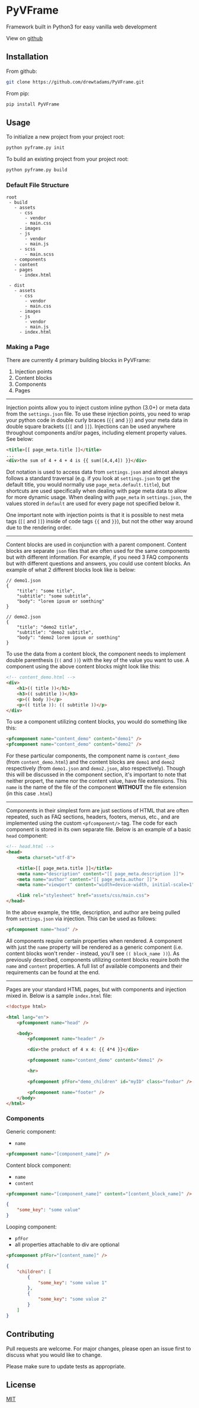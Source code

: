 # PyVFrame
Framework built in Python3 for easy vanilla web development

View on [github](https://github.com/drewtadams/PyVFrame)

## Installation
From github:
```bash
git clone https://github.com/drewtadams/PyVFrame.git
```

From pip:
```bash
pip install PyVFrame
```

## Usage
To initialize a new project from your project root:
```bash
python pyframe.py init
```

To build an existing project from your project root:
```bash
python pyframe.py build
```

### Default File Structure
```
root
 - build
   - assets
     - css
       - vendor
       - main.css
     - images
     - js
       - vendor
       - main.js
     - scss
       - main.scss
   - components
   - content
   - pages
     - index.html

 - dist
   - assets
     - css
       - vendor
       - main.css
     - images
     - js
       - vendor
       - main.js
     - index.html
```

### Making a Page
There are currently 4 primary building blocks in PyVFrame:

1. Injection points
2. Content blocks
3. Components
4. Pages

---

Injection points allow you to inject custom inline python (3.0+) or meta data from the `settings.json` file. To use these injection points, you need to wrap your python code in double curly braces (`{{` and `}}`) and your meta data in double square brackets (`[[` and `]]`). Injections can be used anywhere throughout components and/or pages, including element property values. See below:

```html
<title>[[ page_meta.title ]]</title>
...
<div>the sum of 4 + 4 + 4 is {{ sum([4,4,4]) }}</div>
```

Dot notation is used to access data from `settings.json` and almost always follows a standard traversal (e.g. if you look at `settings.json` to get the default title, you would normally use `page_meta.default.title`), but shortcuts are used specifically when dealing with page meta data to allow for more dynamic usage. When dealing with `page_meta` in `settings.json`, the values stored in `default` are used for every page not specified below it.

One important note with injection points is that it is possible to nest meta tags (`[[` and `]]`) inside of code tags `{{` and `}}`), but not the other way around due to the rendering order.

---

Content blocks are used in conjunction with a parent component. Content blocks are separate `json` files that are often used for the same components but with different information. For example, if you need 3 FAQ components but with different questions and answers, you could use content blocks. An example of what 2 different blocks look like is below:

```
// demo1.json
{
    "title": "some title",
    "subtitle": "some subtitle",
    "body": "lorem ipsum or somthing"
}

// demo2.json
{
    "title": "demo2 title",
    "subtitle": "demo2 subtitle",
    "body": "demo2 lorem ipsum or somthing"
}
```

To use the data from a content block, the component needs to implement double parenthesis (`((` and `))`) with the key of the value you want to use. A component using the above content blocks might look like this:
```html
<!-- content_demo.html -->
<div>
    <h1>(( title ))</h1>
    <h3>(( subtitle ))</h3>
    <p>(( body ))</p>
    <p>(( title )): (( subtitle ))</p>
</div>
```

To use a component utilizing content blocks, you would do something like this:
```html
<pfcomponent name="content_demo" content="demo1" />
<pfcomponent name="content_demo" content="demo2" />
```

For these particular components, the component name is `content_demo` (from `content_demo.html`) and the content blocks are `demo1` and `demo2` respectively (from `demo1.json` and `demo2.json`, also respectively). Though this will be discussed in the component section, it's important to note that neither propert, the name nor the content value, have file extensions. This `name` is the name of the file of the component **WITHOUT** the file extension (in this case `.html`)

---

Components in their simplest form are just sections of HTML that are often repeated, such as FAQ sections, headers, footers, menus, etc., and are implemented using the custom `<pfcomponent/>` tag. The code for each component is stored in its own separate file. Below is an example of a basic `head` component:

```html
<!-- head.html -->
<head>
    <meta charset="utf-8">

    <title>[[ page_meta.title ]]</title>
    <meta name="description" content="[[ page_meta.description ]]">
    <meta name="author" content="[[ page_meta.author ]]">
    <meta name="viewport" content="width=device-width, initial-scale=1">

    <link rel="stylesheet" href="assets/css/main.css">
</head>
```

In the above example, the title, description, and author are being pulled from `settings.json` via injection. This can be used as follows:
```html
<pfcomponent name="head" />
```

All components require certain properties when rendered. A component with just the `name` property will be rendered as a generic component (i.e. content blocks won't render - instead, you'll see `(( block_name ))`). As previously described, components utilizing content blocks require both the `name` and `content` properties. A full list of available components and their requirements can be found at the end.

---

Pages are your standard HTML pages, but with components and injection mixed in. Below is a sample `index.html` file:
```html
<!doctype html>

<html lang="en">
    <pfcomponent name="head" />

    <body>
        <pfcomponent name="header" />

        <div>the product of 4 x 4: {{ 4*4 }}</div>

        <pfcomponent name="content_demo" content="demo1" />

        <hr>

        <pfcomponent pfFor="demo_children" id="myID" class="foobar" />

        <pfcomponent name="footer" />
    </body>
</html>
```

### Components
Generic component:
* `name`
```html
<pfcomponent name="[component_name]" />
```

Content block component:
* `name`
* `content`
```html
<pfcomponent name="[component_name]" content="[content_block_name]" />
```
```json
{
    "some_key": "some value"
}
```

Looping component:
* `pfFor`
* all properties attachable to div are optional
```html
<pfcomponent pfFor="[content_name]" />
```
```json
{
    "children": [
        {
            "some_key": "some value 1"
        },
        {
            "some_key": "some value 2"
        }
    ]
}
```





## Contributing
Pull requests are welcome. For major changes, please open an issue first to discuss what you would like to change.

Please make sure to update tests as appropriate.

## License
[MIT](https://choosealicense.com/licenses/mit/)
